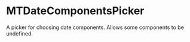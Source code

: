 MTDateComponentsPicker
======================

A picker for choosing date components. Allows some components to be undefined.